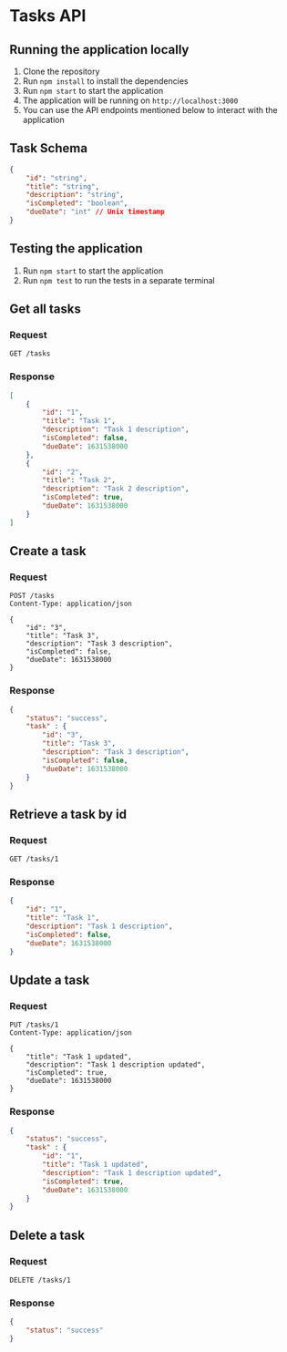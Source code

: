 # Tasks API

## Running the application locally
1. Clone the repository
2. Run `npm install` to install the dependencies
3. Run `npm start` to start the application
4. The application will be running on `http://localhost:3000`
5. You can use the API endpoints mentioned below to interact with the application

## Task Schema
```json
{
    "id": "string",
    "title": "string",
    "description": "string",
    "isCompleted": "boolean",
    "dueDate": "int" // Unix timestamp
}
```

## Testing the application
1. Run `npm start` to start the application
2. Run `npm test` to run the tests in a separate terminal


## Get all tasks
### Request
```http
GET /tasks
```

### Response
```json
[
    {
        "id": "1",
        "title": "Task 1",
        "description": "Task 1 description",
        "isCompleted": false,
        "dueDate": 1631538000
    },
    {
        "id": "2",
        "title": "Task 2",
        "description": "Task 2 description",
        "isCompleted": true,
        "dueDate": 1631538000
    }
]
```

## Create a task
### Request
```http
POST /tasks
Content-Type: application/json

{
    "id": "3",
    "title": "Task 3",
    "description": "Task 3 description",
    "isCompleted": false,
    "dueDate": 1631538000
}
```

### Response
```json
{
    "status": "success",
    "task" : {
        "id": "3",
        "title": "Task 3",
        "description": "Task 3 description",
        "isCompleted": false,
        "dueDate": 1631538000
    }
}
```

## Retrieve a task by id
### Request
```http
GET /tasks/1
```

### Response
```json
{
    "id": "1",
    "title": "Task 1",
    "description": "Task 1 description",
    "isCompleted": false,
    "dueDate": 1631538000
}
```

## Update a task
### Request
```http
PUT /tasks/1
Content-Type: application/json

{
    "title": "Task 1 updated",
    "description": "Task 1 description updated",
    "isCompleted": true,
    "dueDate": 1631538000
}
```

### Response
```json
{
    "status": "success",
    "task" : {
        "id": "1",
        "title": "Task 1 updated",
        "description": "Task 1 description updated",
        "isCompleted": true,
        "dueDate": 1631538000
    }
}
```

## Delete a task
### Request
```http
DELETE /tasks/1
```

### Response
```json
{
    "status": "success"
}
```